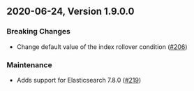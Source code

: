 ## 2020-06-24, Version 1.9.0.0

### Breaking Changes
  * Change default value of the index rollover condition ([#206](https://github.com/opendistro-for-elasticsearch/alerting/pull/206))

### Maintenance
  * Adds support for Elasticsearch 7.8.0 ([#219](https://github.com/opendistro-for-elasticsearch/alerting/pull/219))
